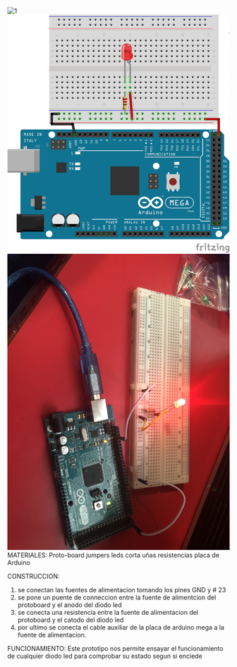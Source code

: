 
![1](https://github.com/mariacamila55/Primer-Proyecto/blob/master/Im%C3%A1genes/PROBADOR%20DE%20LEDS%202.jpg)
![2](https://github.com/mariacamila55/Primer-Proyecto/blob/master/PROBADOR%20DE%20LEDS%202.jpg)
![3](https://github.com/mariacamila55/Primer-Proyecto/blob/master/IMG_4413.jpeg)
 MATERIALES:
 Proto-board
 jumpers
 leds
 corta uñas
 resistencias 
 placa de Arduino

CONSTRUCCION:
1. se conectan las fuentes de alimentacion tomando los pines GND y # 23
2. se pone un puente de conneccion entre la fuente de alimentcion del protoboard y el anodo del diodo led 
3. se conecta una resistencia entre la fuente de alimentacion del protoboard y el catodo del diodo led 
4. por ultimo se conecta el cable auxiliar de la placa de arduino mega a la fuente de alimentacion. 

FUNCIONAMIENTO:
Este prototipo nos permite ensayar el funcionamiento de cualquier diodo led para comprobar su estado segun si enciede 
